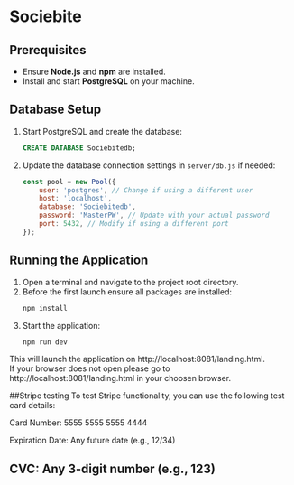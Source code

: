 # Sociebite

## Prerequisites  
- Ensure **Node.js** and **npm** are installed.  
- Install and start **PostgreSQL** on your machine.  

## Database Setup  
1. Start PostgreSQL and create the database:  
   ```sql
   CREATE DATABASE Sociebitedb;
   ```
2. Update the database connection settings in `server/db.js` if needed:  
   ```javascript
   const pool = new Pool({
       user: 'postgres', // Change if using a different user
       host: 'localhost',
       database: 'Sociebitedb',
       password: 'MasterPW', // Update with your actual password
       port: 5432, // Modify if using a different port
   });
   ```

## Running the Application  
1. Open a terminal and navigate to the project root directory.  
2. Before the first launch ensure all packages are installed:
   ```sh
   npm install
   ```
3. Start the application:  
   ```sh
   npm run dev
   ```
This will launch the application on http://localhost:8081/landing.html.  
If your browser does not open please go to http://localhost:8081/landing.html in your choosen browser.

##Stripe testing
To test Stripe functionality, you can use the following test card details:

Card Number: 5555 5555 5555 4444

Expiration Date: Any future date (e.g., 12/34)

CVC: Any 3-digit number (e.g., 123)
---

